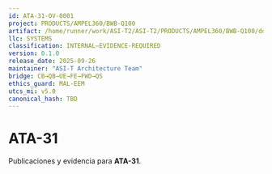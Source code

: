 ```yaml
---
id: ATA-31-OV-0001
project: PRODUCTS/AMPEL360/BWB-Q100
artifact: /home/runner/work/ASI-T2/ASI-T2/PRODUCTS/AMPEL360/BWB-Q100/domains/CCC/ata/ATA-31/README.md
llc: SYSTEMS
classification: INTERNAL–EVIDENCE-REQUIRED
version: 0.1.0
release_date: 2025-09-26
maintainer: "ASI-T Architecture Team"
bridge: CB→QB→UE→FE→FWD→QS
ethics_guard: MAL-EEM
utcs_mi: v5.0
canonical_hash: TBD
---
```

# ATA-31

Publicaciones y evidencia para **ATA-31**.
